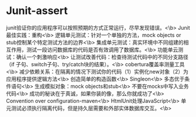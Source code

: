 # Junit-assert
junit验证你的应用程序可以按照预期的方式正常运行，尽早发现错误。<\b>
Junit最佳实践：重构<\b>
逻辑单元测试：针对一个单独的方法，mock objects or stub控制某个特定测试方法的边界<\b>
集成单元测试：真实环境中不同组建的相互作用，测试一段访问数据库的代码是否有效调用了数据库。<\b>
功能单云测试：确认一个刺激响应<\b>
让测试改善代码：检查待测试代码中的不同分支路径（if 子句、switch子句、try/catch块的结果）。<\b>
cobertura覆盖率测量工具<\b>
减少依赖关系：在隔离的情况下测试你的代码（1）实例化new对象（2）为应用程序提供逻辑方法<\b>
创造简单的构造函数<\b>
Singleon<\b>
多态优于条件语句<\b>
生成模拟对象：mock objects和stub<\b>
不要在mocks中写入业务代码<\b>
成功的秘诀在于真诚，如果你装的像，那么你就成功了<\b>
Convention over configuration-maven<\b>
HtmlUnit处理JavaScript<\b>
单元测试必须执行隔离代码，但是持久层需要和外部实体数据库交互。<\b>

